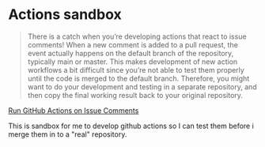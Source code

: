 # Actions sandbox


> There is a catch when you’re developing actions that react to issue comments! When a new comment is added to a pull request, the event actually happens on the default branch of the repository, typically main or master. This makes development of new action workflows a bit difficult since you’re not able to test them properly until the code is merged to the default branch. Therefore, you might want to do your development and testing in a separate repository, and then copy the final working result back to your original repository.

[Run GitHub Actions on Issue Comments](https://pakstech.com/blog/gh-actions-issue-comments/)

This is sandbox for me to develop github actions so I can test them before i merge them in to a "real" repository. 
